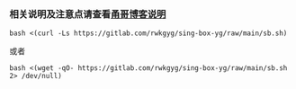 ### 相关说明及注意点请查看[甬哥博客说明](https://ygkkk.blogspot.com/2023/10/sing-box-yg.html)
```
bash <(curl -Ls https://gitlab.com/rwkgyg/sing-box-yg/raw/main/sb.sh)
```
或者
```
bash <(wget -qO- https://gitlab.com/rwkgyg/sing-box-yg/raw/main/sb.sh 2> /dev/null)
```
